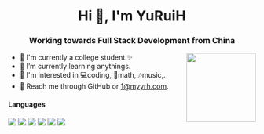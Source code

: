 <h1 align="center">Hi 👋, I'm YuRuiH</h1>
<h3 align="center">Working towards Full Stack Development from China</h3>
<img align="right" height="141" src="https://github-readme-stats.vercel.app/api?username=xia0ne&theme=tokyonight&show_icons=true&count_private=true&hide_border=true">
<!-- ![](https://github-readme-stats.vercel.app/api?username=zzyyyl&theme=tokyonight&show_icons=true&count_private=true) -->

- 🐶 I'm currently a college student.✨
- 🌱 I’m currently learning anythings.
- 👀 I'm interested in 💻coding, 📝math, 🎶music,.
- 📧 Reach me through GitHub or 1@myyrh.com.

#### Languages
![](https://img.shields.io/badge/C++-00599C?logo=cplusplus&logoColor=fff)
![](https://img.shields.io/badge/C-00599C?logo=c&logoColor=fff)
![](https://img.shields.io/badge/Python-743ea2?logo=python&logoColor=fff)
![](https://img.shields.io/badge/Java-743ea2?logo=java&logoColor=fff)
![](https://img.shields.io/badge/JavaScript-00599C?logo=javascript&logoColor=fff)
![](https://img.shields.io/badge/HTML5-dd3364?logo=html5&logoColor=fff)
